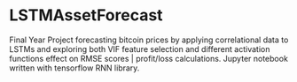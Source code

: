 # LSTMAssetForecast
Final Year Project forecasting bitcoin prices by applying correlational data to LSTMs and exploring both VIF feature selection and different activation functions effect on RMSE scores | profit/loss calculations. Jupyter notebook written with tensorflow RNN library.
